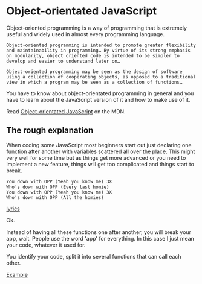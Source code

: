 # Object-orientated JavaScript

Object-oriented programming is a way of programming that is extremely useful and widely used in almost every programming language. 

	Object-oriented programming is intended to promote greater flexibility and maintainability in programming… By virtue of its strong emphasis on modularity, object oriented code is intended to be simpler to develop and easier to understand later on…

	Object-oriented programming may be seen as the design of software using a collection of cooperating objects, as opposed to a traditional view in which a program may be seen as a collection of functions…
	
You have to know about object-orientated programming in general and you have to learn about the JavaScript version of it and how to make use of it.

Read [Object-orientated JavaScript](https://developer.mozilla.org/en-US/docs/Web/JavaScript/Introduction_to_Object-Oriented_JavaScript]) on the MDN.

## The rough explanation

When coding some JavaScript most beginners start out just declaring one function after another with variables scattered all over the place. This might very well for some time but as things get more advanced or you need to implement a new feature, things will get too complicated and things start to break.

	You down with OPP (Yeah you know me) 3X
	Who's down with OPP (Every last homie)
	You down with OPP (Yeah you know me) 3X
	Who's down with OPP (All the homies)

[lyrics](http://www.lyricsdepot.com/naughty-by-nature/opp.html)

Ok.

Instead of having all these functions one after another, you will break your app, wait. People use the word 'app' for everything. In this case I just mean your code, whatever it used for.

You identify your code, split it into several functions that can call each other.

[Example](http://jsbin.com/opUcUqa/4/edit)



